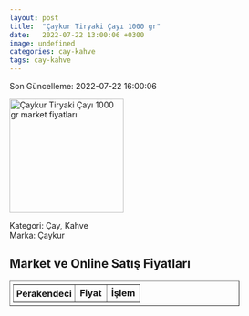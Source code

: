 ```yaml
---
layout: post
title:  "Çaykur Tiryaki Çayı 1000 gr"
date:   2022-07-22 13:00:06 +0300
image: undefined
categories: cay-kahve
tags: cay-kahve
---
```


Son Güncelleme: 2022-07-22 16:00:06

<img src="undefined" width="200" alt="Çaykur Tiryaki Çayı 1000 gr market fiyatları" />

Kategori: Çay, Kahve
<br />
Marka: Çaykur

<h2>Market ve Online Satış Fiyatları</h2>

<table border="1" style="padding: 5px;width:80%;">
  <tr>
    <td style="padding: 5px;"><strong>Perakendeci</strong></td>
    <td><strong>Fiyat</strong></td>
    <td><strong>İşlem</strong></td>
  </tr>
  
</table>
